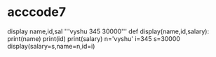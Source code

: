 # acccode7
display name,id,sal
'''vyshu
345
30000'''
def display(name,id,salary):
    print(name)
    print(id)
    print(salary)
n='vyshu'
i=345
s=30000
display(salary=s,name=n,id=i)
